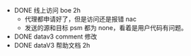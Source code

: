 - DONE 线上访问 boe 2h
	- 代理都申请好了，但是访问还是报错 nac
	- 发送的源和目标 psm 都为 none，看着是用户代码有问题。
- DONE datav3 comment 修改
- DONE dataV3 帮助文档 2h